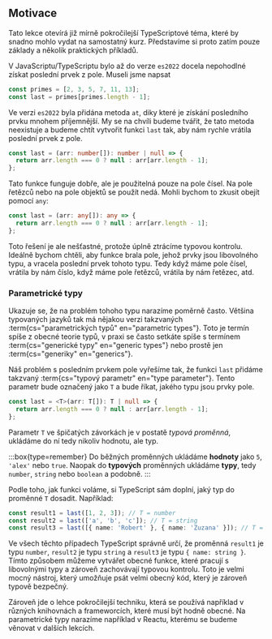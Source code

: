 ## Motivace

Tato lekce otevírá již mírně pokročilejší TypeScriptové téma, které by snadno mohlo vydat na samostatný kurz. Představíme si proto zatím pouze základy a několik praktických příkladů.

V JavaScriptu/TypeScriptu bylo až do verze `es2022` docela nepohodlné získat poslední prvek z pole. Museli jsme napsat

```ts
const primes = [2, 3, 5, 7, 11, 13];
const last = primes[primes.length - 1];
```

Ve verzi `es2022` byla přidána metoda `at`, diky které je získání posledního prvku mnohem příjemnější. My se na chvíli budeme tvářit, že tato metoda neexistuje a budeme chtít vytvořit funkci `last` tak, aby nám rychle vrátila poslední prvek z pole.

```ts
const last = (arr: number[]): number | null => {
  return arr.length === 0 ? null : arr[arr.length - 1];
};
```

Tato funkce funguje dobře, ale je použitelná pouze na pole čísel. Na pole řetězců nebo na pole objektů se použít nedá. Mohli bychom to zkusit obejít pomocí `any`:

```ts
const last = (arr: any[]): any => {
  return arr.length === 0 ? null : arr[arr.length - 1];
};
```

Toto řešení je ale nešťastné, protože úplně ztrácíme typovou kontrolu. Ideálně bychom chtěli, aby funkce brala pole, jehož prvky jsou libovolného typu, a vracela poslední prvek tohoto typu. Tedy když máme pole čísel, vrátila by nám číslo, když máme pole řetězců, vrátila by nám řetězec, atd.

### Parametrické typy

Ukazuje se, že na problém tohoho typu narazíme poměrně často. Většina typovaných jazyků tak má nějakou verzi takzvaných :term{cs="parametrických typů" en="parametric types"}. Toto je termín spíše z obecné teorie typů, v praxi se často setkáte spíše s termínem :term{cs="generické typy" en="generic types"} nebo prostě jen :term{cs="generiky" en="generics"}.

Náš problém s posledním prvkem pole vyřešíme tak, že funkci `last` přidáme takzvaný :term{cs="typový parametr" en="type parameter"}. Tento parametr bude označený jako `T` a bude říkat, jakého typu jsou prvky pole.

```ts
const last = <T>(arr: T[]): T | null => {
  return arr.length === 0 ? null : arr[arr.length - 1];
};
```

Parametr `T` ve špičatých závorkách je v postatě _typová proměnná_, ukládáme do ní tedy nikoliv hodnotu, ale typ.

:::box{type=remember}
Do běžných proměnných ukládáme **hodnoty** jako `5`, `'alex'` nebo `true`. Naopak do **typových** proměnných ukládáme **typy**, tedy `number`, `string` nebo `boolean` a podobně.
:::

Podle toho, jak funkci voláme, si TypeScript sám doplní, jaký typ do proměnné `T` dosadit. Například:

```ts
const result1 = last([1, 2, 3]); // T = number
const result2 = last(['a', 'b', 'c']); // T = string
const result3 = last([{ name: 'Robert' }, { name: 'Zuzana' }]); // T = { name: string }
```

Ve všech těchto případech TypeScript správně určí, že proměnná `result1` je typu `number`, `result2` je typu `string` a `result3` je typu `{ name: string }`. Tímto způsobem můžeme vytvářet obecné funkce, které pracují s libovolnými typy a zároveň zachovávají typovou kontrolu. Toto je velmi mocný nástroj, který umožňuje psát velmi obecný kód, který je zároveň typově bezpečný. 

Zároveň jde o lehce pokročilejší techniku, která se používá například v různých knihovnách a frameworcích, které musí být hodně obecné. Na parametrické typy narazíme například v Reactu, kterému se budeme věnovat v dalších lekcích.
